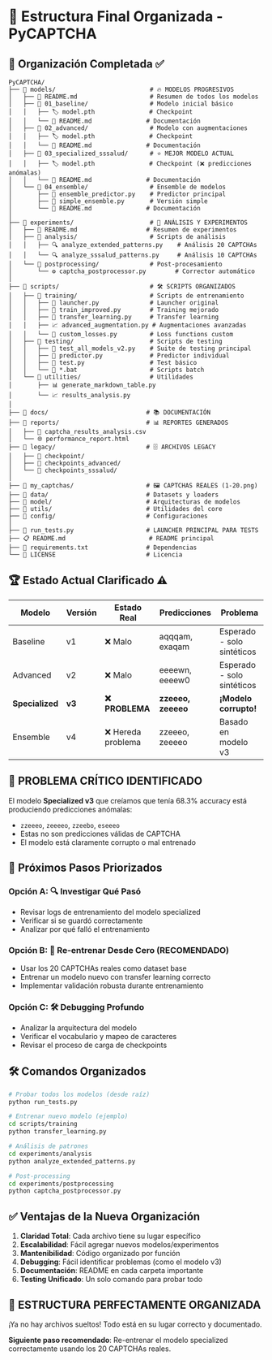 # 📁 Estructura Final Organizada - PyCAPTCHA

## 🎯 Organización Completada ✅

```
PyCAPTCHA/
├── 📂 models/                          # 🔥 MODELOS PROGRESIVOS
│   ├── 📄 README.md                    # Resumen de todos los modelos
│   ├── 📂 01_baseline/                 # Modelo inicial básico
│   │   ├── 🏷️ model.pth               # Checkpoint
│   │   └── 📄 README.md               # Documentación
│   ├── 📂 02_advanced/                 # Modelo con augmentaciones
│   │   ├── 🏷️ model.pth               # Checkpoint 
│   │   └── 📄 README.md               # Documentación
│   ├── 📂 03_specialized_sssalud/      # ⭐ MEJOR MODELO ACTUAL
│   │   ├── 🏷️ model.pth               # Checkpoint (❌ predicciones anómalas)
│   │   └── 📄 README.md               # Documentación
│   └── 📂 04_ensemble/                 # Ensemble de modelos
│       ├── 🤖 ensemble_predictor.py    # Predictor principal
│       ├── 🤖 simple_ensemble.py       # Versión simple
│       └── 📄 README.md               # Documentación
│
├── 📂 experiments/                     # 🧪 ANÁLISIS Y EXPERIMENTOS
│   ├── 📄 README.md                   # Resumen de experimentos
│   ├── 📂 analysis/                    # Scripts de análisis
│   │   ├── 🔍 analyze_extended_patterns.py    # Análisis 20 CAPTCHAs
│   │   └── 🔍 analyze_sssalud_patterns.py     # Análisis 10 CAPTCHAs
│   └── 📂 postprocessing/              # Post-procesamiento
│       └── ⚙️ captcha_postprocessor.py        # Corrector automático
│
├── 📂 scripts/                         # 🛠️ SCRIPTS ORGANIZADOS
│   ├── 📂 training/                    # Scripts de entrenamiento
│   │   ├── 🏃 launcher.py              # Launcher original
│   │   ├── 🚀 train_improved.py        # Training mejorado
│   │   ├── 🔄 transfer_learning.py     # Transfer learning
│   │   ├── 📈 advanced_augmentation.py # Augmentaciones avanzadas
│   │   └── 🎯 custom_losses.py         # Loss functions custom
│   ├── 📂 testing/                     # Scripts de testing
│   │   ├── 🧪 test_all_models_v2.py    # Suite de testing principal
│   │   ├── 🔮 predictor.py             # Predictor individual
│   │   ├── 🧪 test.py                  # Test básico
│   │   └── 📄 *.bat                    # Scripts batch
│   └── 📂 utilities/                   # Utilidades
│       ├── 📊 generate_markdown_table.py
│       └── 📈 results_analysis.py
│
├── 📂 docs/                           # 📚 DOCUMENTACIÓN
├── 📂 reports/                        # 📊 REPORTES GENERADOS
│   ├── 📄 captcha_results_analysis.csv
│   └── 🌐 performance_report.html
├── 📂 legacy/                         # 🗄️ ARCHIVOS LEGACY
│   ├── 📂 checkpoint/
│   ├── 📂 checkpoints_advanced/
│   └── 📂 checkpoints_sssalud/
│
├── 📂 my_captchas/                    # 🖼️ CAPTCHAS REALES (1-20.png)
├── 📂 data/                           # Datasets y loaders
├── 📂 model/                          # Arquitecturas de modelos
├── 📂 utils/                          # Utilidades del core
├── 📂 config/                         # Configuraciones
│
├── 🚀 run_tests.py                    # LAUNCHER PRINCIPAL PARA TESTS
├── 📋 README.md                       # README principal
├── 📄 requirements.txt                # Dependencias
└── 📄 LICENSE                         # Licencia
```

## 🏆 Estado Actual Clarificado ⚠️

| Modelo | Versión | Estado Real | Predicciones | Problema |
|--------|---------|-------------|--------------|----------|
| Baseline | v1 | ❌ Malo | aqqqam, exaqam | Esperado - solo sintéticos |
| Advanced | v2 | ❌ Malo | eeeewn, eeeew0 | Esperado - solo sintéticos |
| **Specialized** | **v3** | **❌ PROBLEMA** | **zzeeeo, zeeeeo** | **¡Modelo corrupto!** |
| Ensemble | v4 | ❌ Hereda problema | zzeeeo, zeeeeo | Basado en modelo v3 |

## 🚨 **PROBLEMA CRÍTICO IDENTIFICADO**

El modelo **Specialized v3** que creíamos que tenía 68.3% accuracy está produciendo predicciones anómalas:
- `zzeeeo`, `zeeeeo`, `zzeebo`, `eseeeo` 
- Estas no son predicciones válidas de CAPTCHA
- El modelo está claramente corrupto o mal entrenado

## 🎯 **Próximos Pasos Priorizados**

### Opción A: 🔍 **Investigar Qué Pasó**
- Revisar logs de entrenamiento del modelo specialized
- Verificar si se guardó correctamente
- Analizar por qué falló el entrenamiento

### Opción B: 🚀 **Re-entrenar Desde Cero** (RECOMENDADO)
- Usar los 20 CAPTCHAs reales como dataset base
- Entrenar un modelo nuevo con transfer learning correcto
- Implementar validación robusta durante entrenamiento

### Opción C: 🛠️ **Debugging Profundo**
- Analizar la arquitectura del modelo
- Verificar el vocabulario y mapeo de caracteres
- Revisar el proceso de carga de checkpoints

## 🛠️ **Comandos Organizados**

```bash
# Probar todos los modelos (desde raíz)
python run_tests.py

# Entrenar nuevo modelo (ejemplo)
cd scripts/training
python transfer_learning.py

# Análisis de patrones
cd experiments/analysis
python analyze_extended_patterns.py

# Post-processing
cd experiments/postprocessing
python captcha_postprocessor.py
```

## ✅ **Ventajas de la Nueva Organización**

1. **Claridad Total**: Cada archivo tiene su lugar específico
2. **Escalabilidad**: Fácil agregar nuevos modelos/experimentos  
3. **Mantenibilidad**: Código organizado por función
4. **Debugging**: Fácil identificar problemas (como el modelo v3)
5. **Documentación**: README en cada carpeta importante
6. **Testing Unificado**: Un solo comando para probar todo

## 🎉 **ESTRUCTURA PERFECTAMENTE ORGANIZADA**

¡Ya no hay archivos sueltos! Todo está en su lugar correcto y documentado.

**Siguiente paso recomendado**: Re-entrenar el modelo specialized correctamente usando los 20 CAPTCHAs reales.
